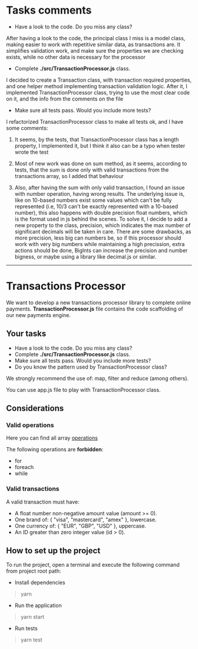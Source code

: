 # Tasks comments

- Have a look to the code. Do you miss any class?

After having a look to the code, the principal class I miss is a model class, making easier to work with repetitive similar data, as transactions are. It simplifies validation work, and make sure the properties we are checking exists, while no other data is necessary for the processor


- Complete **./src/TransactionProcessor.js** class.

I decided to create a Transaction class, with transaction required properties, and one helper method implementing transaction validation logic. After it, I implemented TransactionProcessor class, trying to use the most clear code on it, and the info from the comments on the file


- Make sure all tests pass. Would you include more tests?

I refactorized TransactionProcessor class to make all tests ok, and I have some comments:

1. It seems, by the tests, that TransactionProcessor class has a length property, I implemented it, but I think it also can be a typo when tester wrote the test

2. Most of new work was done on sum method, as it seems, according to tests, that the sum is done only with valid transactions from the transactions array, so I added that behaviour

3. Also, after having the sum with only valid transaction, I found an issue with number operation, having wrong results. The underlying issue is, like on 10-based numbers exist some values which can't be fully represented (i.e, 10/3 can't be exactly represented with a 10-based number), this also happens with double precision float numbers, which is the format used in js behind the scenes.
To solve it, I decide to add a new property to the class, precision, which indicates the max number of significant decimals will be taken in care. There are some drawbacks, as more precision, less big can numbers be, so if this processor should work with very big numbers while maintaining a high precission, extra actions should be done, BigInts can increase the precision and number bigness, or maybe using a library like decimal.js or similar.

---

# Transactions Processor

We want to develop a new transactions processor library to complete online payments. **TransactionProcessor.js** file contains the code scaffolding of our new payments engine.

## Your tasks

- Have a look to the code. Do you miss any class?
- Complete **./src/TransactionProcessor.js** class.
- Make sure all tests pass. Would you include more tests?
- Do you know the pattern used by TransactionProcessor class?

We strongly recommend the use of: map, filter and reduce (among others).

You can use app.js file to play with TransactionProcessor class.

## Considerations

### Valid operations

Here you can find all array [operations](https://developer.mozilla.org/en-US/docs/Web/JavaScript/Reference/Global_Objects/Array)

The following operations are **forbidden**:

- for
- foreach
- while

### Valid transactions

A valid transaction must have:

- A float number non-negative amount value (amount >= 0).
- One brand of: { "visa", "mastercard", "amex" }, lowercase.
- One currency of: { "EUR", "GBP", "USD" }, uppercase.
- An ID greater than zero integer value (id > 0).

## How to set up the project

To run the project, open a terminal and execute the following command from project root path:

- Install dependencies

> yarn

- Run the application

> yarn start

- Run tests

> yarn test
